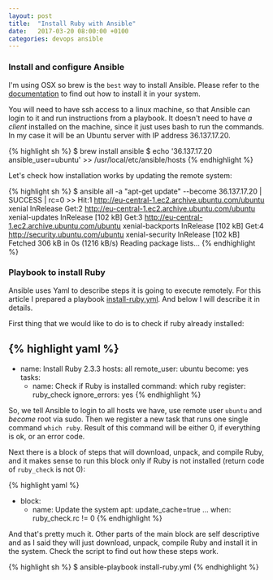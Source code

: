 ```yaml
---
layout: post
title:  "Install Ruby with Ansible"
date:   2017-03-20 08:00:00 +0100
categories: devops ansible
---
```


### Install and configure Ansible

I'm using OSX so brew is the `best` way to install Ansible. Please refer to the [documentation](http://docs.ansible.com/ansible/intro_installation.html#installing-the-control-machine) to find out how to install it in your system.

You will need to have ssh access to a linux machine, so that Ansible can login to it and run instructions from a playbook. It doesn't need to have _a client_ installed on the machine, since it just uses bash to run the commands. In my case it will be an Ubuntu server with IP address 36.137.17.20.

{% highlight sh %}
$ brew install ansible
$ echo '36.137.17.20 ansible_user=ubuntu' >> /usr/local/etc/ansible/hosts
{% endhighlight %}

Let's check how installation works by updating the remote system:  

{% highlight sh %}
$ ansible all -a "apt-get update" --become
36.137.17.20 | SUCCESS | rc=0 >>
Hit:1 http://eu-central-1.ec2.archive.ubuntu.com/ubuntu xenial InRelease
Get:2 http://eu-central-1.ec2.archive.ubuntu.com/ubuntu xenial-updates InRelease [102 kB]
Get:3 http://eu-central-1.ec2.archive.ubuntu.com/ubuntu xenial-backports InRelease [102 kB]
Get:4 http://security.ubuntu.com/ubuntu xenial-security InRelease [102 kB]
Fetched 306 kB in 0s (1216 kB/s)
Reading package lists...
{% endhighlight %}

### Playbook to install Ruby

Ansible uses Yaml to describe steps it is going to execute remotely. For this article I prepared a playbook [install-ruby.yml](https://gist.github.com/misha-slyusarev/4ea994a736329569e013a0c9cb12ee73). And below I will describe it in details.

First thing that we would like to do is to check if ruby already installed:

{% highlight yaml %}
---
- name: Install Ruby 2.3.3
  hosts: all
  remote_user: ubuntu
  become: yes
  tasks:
    - name: Check if Ruby is installed
      command: which ruby
      register: ruby_check
      ignore_errors: yes
{% endhighlight %}

So, we tell Ansible to login to all hosts we have, use remote user `ubuntu` and _become_ root via sudo. Then we register a new task that runs one single command `which ruby`. Result of this command will be either 0, if everything is ok, or an error code.

Next there is a block of steps that will download, unpack, and compile Ruby, and it makes sense to run this block only if Ruby is not installed (return code of `ruby_check` is not 0):

{% highlight yaml %}
- block:
  - name: Update the system
    apt: update_cache=true
...
  when: ruby_check.rc != 0
{% endhighlight %}

And that's pretty much it. Other parts of the main block are self descriptive and as I said they will just download, unpack, compile Ruby and install it in the system. Check the script to find out how these steps work.

{% highlight sh %}
$ ansible-playbook install-ruby.yml
{% endhighlight %}
